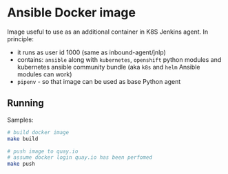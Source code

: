 # Ansible Docker image

Image useful to use as an additional container in K8S Jenkins agent. In principle:

* it runs as user id 1000 (same as inbound-agent/jnlp)
* contains: `ansible` along with `kubernetes`, `openshift` python modules and kubernetes ansible community bundle (aka `k8s` and `helm` Ansible modules can work)
* `pipenv` - so that image can be used as base Python agent

## Running

Samples:

```bash
# build docker image
make build

# push image to quay.io
# assume docker login quay.io has been perfomed
make push
```
